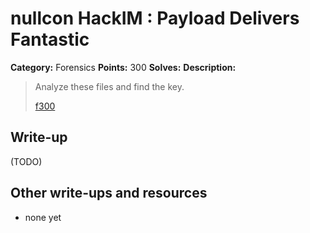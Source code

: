 # nullcon HackIM : Payload Delivers Fantastic

**Category:** Forensics
**Points:** 300
**Solves:** 
**Description:**

> Analyze these files and find the key.
> 
> 
> [f300](./f300)


## Write-up

(TODO)

## Other write-ups and resources

* none yet

